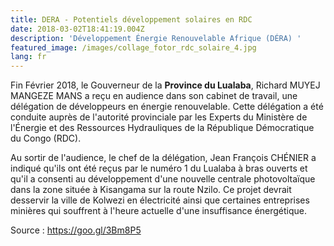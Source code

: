 ```yaml
---
title: DERA - Potentiels développement solaires en RDC
date: 2018-03-02T18:41:19.004Z
description: 'Développement Énergie Renouvelable Afrique (DÉRA) '
featured_image: /images/collage_fotor_rdc_solaire_4.jpg
lang: fr
---
```

Fin Février 2018, le Gouverneur de la **Province du Lualaba**, Richard MUYEJ MANGEZE MANS a reçu en audience dans son cabinet de travail, une délégation de développeurs en énergie renouvelable. Cette délégation a été conduite auprès de l'autorité provinciale par les Experts du Ministère de l'Énergie et des Ressources Hydrauliques de la République Démocratique du Congo (RDC).

Au sortir de l'audience, le chef de la délégation, Jean François CHÉNIER a indiqué qu'ils ont été reçus par le numéro 1 du Lualaba à bras ouverts et qu'il a consenti au développement d'une nouvelle centrale photovoltaïque dans la zone située à Kisangama sur la route Nzilo. Ce projet devrait desservir la ville de Kolwezi en électricité ainsi que certaines entreprises minières qui souffrent à l'heure actuelle d'une insuffisance énergétique. 

Source : <https://goo.gl/3Bm8P5>
